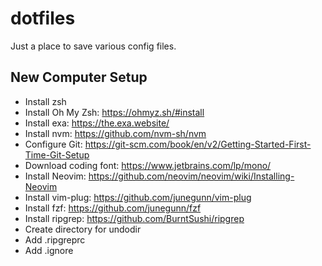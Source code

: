 # dotfiles

Just a place to save various config files.

## New Computer Setup

- Install zsh
- Install Oh My Zsh: https://ohmyz.sh/#install
- Install exa: https://the.exa.website/
- Install nvm: https://github.com/nvm-sh/nvm
- Configure Git: https://git-scm.com/book/en/v2/Getting-Started-First-Time-Git-Setup
- Download coding font: https://www.jetbrains.com/lp/mono/
- Install Neovim: https://github.com/neovim/neovim/wiki/Installing-Neovim
- Install vim-plug: https://github.com/junegunn/vim-plug
- Install fzf: https://github.com/junegunn/fzf
- Install ripgrep: https://github.com/BurntSushi/ripgrep
- Create directory for undodir
- Add .ripgreprc
- Add .ignore
